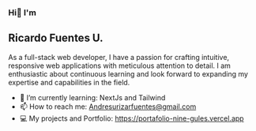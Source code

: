 ### Hi👋 I'm
## Ricardo Fuentes U.

As a full-stack web developer, I have a passion for crafting intuitive, responsive web applications with meticulous attention to detail.
I am enthusiastic about continuous learning and look forward to expanding my expertise and capabilities in the field.

- 🌱 I’m currently learning: NextJs and Tailwind
- 📫 How to reach me: Andresurizarfuentes@gmail.com
- :computer: My projects and Portfolio: https://portafolio-nine-gules.vercel.app


